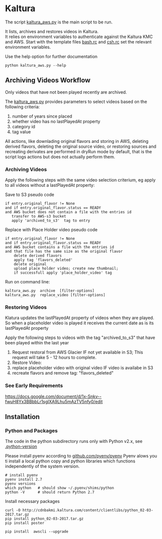 Kaltura
=======

The script [kaltura_aws.py](kaltura_aws.py) is the main script to be run. 

It lists, archives and restores videos in Kaltura.  
It relies on environment variables to authenticate against the Kaltura KMC  and AWS. 
Start with  the template files  [bash.rc](bash.rc) and [csh.rc](csh.rc) set the relevant environment variables. 

Use the help option for further documentation 

~~~
python kaltura_aws.py --help 
~~~

## Archiving Videos Workflow 

Only videos that have not been played recently are archived. 

The [kaltura_aws.py](kaltura_aws.py)  provides parameters to select videos based on the following criteria: 

 1. number of years since placed
 2. whether video has no lastPlayedAt property 
 3. category id 
 3. tag value 

All actions, like downlading original flavors and storing in AWS, deleting derived flavors, deleting the original source video, 
or restoring sources and recreating derivates are performed in dryRun mode by default, that is the script logs actions but does not actually perform them. 

### Archiving Videos
Apply the following steps with the same video selection criterium, eg apply to all videos without a lastPlayedAt property:

Save to S3 pseudo code
~~~
if entry.original_flavor != None 
and if entry.original_flavor.status == READY 
and AWS bucket does not contain a file with the entries id 
   transfer to AWS-s3 bucket 
   apply 'archived_to_s3'  tag to entry
~~~


Replace with Place Holder video pseudo code
~~~
if entry.original_flavor != None 
and if entry.original_flavor.status == READY 
and AWS bucket contains a file with the entries id 
and that file has the same size as the original flavor
    delete derived flavors 
    apply tag 'flavors_deleted' 
    delete original 
    upload place holder video; create new thumbnail;
    if successfull apply 'place_holder_video' tag 
~~~

Run on command line:
~~~
kaltura_aws.py  archive  [filter-options]
kaltura_aws.py  replace_video [filter-options]
~~~
   

### Restoring Videos

Klatura updates the lastPlayedAt property of videos when they are played. 
So when a placeholder video is played it receives the current date as is its lastPlayedAt property

Apply the following steps to videos with the tag "archived_to_s3" that have been played within the last year

 1. Request restoral from AWS Glacier   IF not yet available in S3; This request will take 5 - 12 hours to complete.
 1. Restore Video:
   1. replace placeholder video with original video  IF video is availabe in S3
   1. recreate flavors and remove   tag: "flavors_deleted"
   


### See Early Requirements  
https://docs.google.com/document/d/1x-Snkv--fwuH8Yx3BBbbLr1sgIXA9Lhu5mAzTV5nfy0/edit


## Installation

### Python and Packages 

The code in the python subdirectory runs only with Python v2.x, see [.python-version](.python-version)

Please install pyenv according to  [github.com/pyenv/pyenv](https://github.com/pyenv/pyenv) 
Pyenv alows you ti install a local python copy and python libraries 
which functions independently of the system version. 

~~~
# install pyenv 
pyenv install 2.7 
pyenv versions
which python   # should show ~/.pyenv/shims/python
python -V      # should return Python 2.7
~~~

Install necessary packages 

~~~
curl -O http://cdnbakmi.kaltura.com/content/clientlibs/python_02-03-2017.tar.gz
pip install python_02-03-2017.tar.gz
pip install poster 

pip install  awscli --upgrade
~~~
